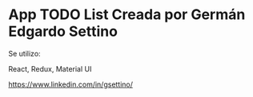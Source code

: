 # App TODO List Creada por Germán Edgardo Settino

Se utilizo:

React,
Redux,
Material UI

https://www.linkedin.com/in/gsettino/
